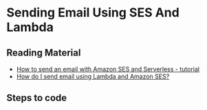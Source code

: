 # Sending Email Using SES And Lambda

## Reading Material

- [How to send an email with Amazon SES and Serverless - tutorial](https://www.youtube.com/watch?v=4o6GCiUX8Xk)
- [How do I send email using Lambda and Amazon SES?](https://aws.amazon.com/premiumsupport/knowledge-center/lambda-send-email-ses/#:~:text=To%20send%20email%20from%20Lambda,to%20execute%20the%20API%20call.)

## Steps to code
